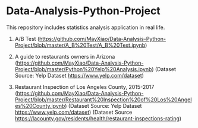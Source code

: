 # Data-Analysis-Python-Project

This repository includes statistics analysis application in real life. 

1. A/B Test (https://github.com/MayXiao/Data-Analysis-Python-Project/blob/master/A_B%20Test/A_B%20Test.ipynb)

2. A guide to restaurants owners in Arizona (https://github.com/MayXiao/Data-Analysis-Python-Project/blob/master/Python%20Yelp%20Analysis.ipynb) (Dataset Source: Yelp Dataset https://www.yelp.com/dataset)

3. Restaurant Inspection of Los Angeles County, 2015-2017 (https://github.com/MayXiao/Data-Analysis-Python-Project/blob/master/Restaurant%20Inspection%20of%20Los%20Angeles%20County.ipynb) (Dataset Source: Yelp Dataset https://www.yelp.com/dataset) (Dataset Source https://lacounty.gov/residents/health/restaurant-inspections-rating)
